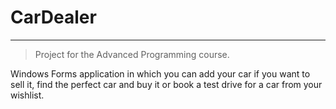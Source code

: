 # CarDealer
---
> Project for the Advanced Programming course.

Windows Forms application in which you can add your car if you want to sell it, find the perfect car and buy it or book a test drive for a car from your wishlist.
